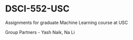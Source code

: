 # DSCI-552-USC
Assignments for graduate Machine Learning course at USC

Group Partners - Yash Naik, Na Li
